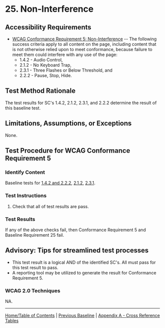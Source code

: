 # 25. Non-Interference

Accessibility Requirements
--------------------------
-   [WCAG Conformance Requirement 5: Non-Interference](https://www.w3.org/TR/WCAG20/#cc5) -- The following success criteria apply to all content on the page, including content that is not otherwise relied upon to meet conformance, because failure to meet them could interfere with any use of the page:
    -   1.4.2 - Audio Control,
    -   2.1.2 - No Keyboard Trap,
    -   2.3.1 - Three Flashes or Below Threshold, and
    -   2.2.2 - Pause, Stop, Hide.

Test Method Rationale
---------------------
The test results for SC's 1.4.2, 2.1.2, 2.3.1, and 2.2.2 determine the result of this baseline test.

Limitations, Assumptions, or Exceptions
---------------------------------------
None.

Test Procedure for WCAG Conformance Requirement 5
-------------------------------------------------
### Identify Content
Baseline tests for [1.4.2 and 2.2.2](21TimedEvents.md), [2.1.2](01Keyboard.md), [2.3.1](09Flashing.md).

### Test Instructions
1.  Check that all of test results are pass.

### Test Results
If any of the above checks fail, then Conformance Requirement 5 and Baseline Requirement 25 fail.

Advisory: Tips for streamlined test processes
---------------------------------------------
-   This test result is a logical AND of the identified SC's. All must pass for this test result to pass.
-   A reporting tool may be utilized to generate the result for Conformance Requirement 5.

### WCAG 2.0 Techniques
NA.

----------------------------------------
[Home/Table of Contents](index.md) | [Previous Baseline](24Parsing.md) | [Appendix A - Cross Reference Tables](AppendixA.md)
